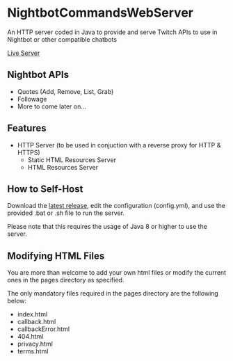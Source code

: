 # NightbotCommandsWebServer

An HTTP server coded in Java to provide and serve Twitch APIs to use in Nightbot or other compatible chatbots

[Live Server](https://nightbot.logicism.tv/)

## Nightbot APIs
- Quotes (Add, Remove, List, Grab)
- Followage
- More to come later on...

## Features
- HTTP Server (to be used in conjuction with a reverse proxy for HTTP & HTTPS)
  - Static HTML Resources Server
  - HTML Resources Server

## How to Self-Host

Download the [latest release](https://github.com/LogicismDev/NightbotCommandsWebServer/releases), edit the configuration (config.yml), and use the provided .bat or .sh file to run the server.

Please note that this requires the usage of Java 8 or higher to use the server.

## Modifying HTML Files

You are more than welcome to add your own html files or modify the current ones in the pages directory as specified.

The only mandatory files required in the pages directory are the following below:
- index.html
- callback.html
- callbackError.html
- 404.html
- privacy.html
- terms.html